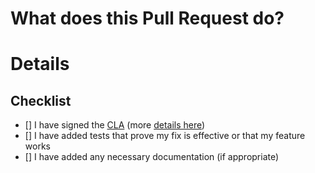 <!--

Thanks for contributing to `props`!

Before you submit your pull request, please review the project's 
[contribution guidelines](../CONTRIBUTING.md).

Please ensure all the requirements below are met and then tag the PR with the `in-review` label.

-->

# What does this Pull Request do?

<!-- 
Please give a high-level explanation of what your PR is about.
Please link any issues this PR fixes (e.g., `closes #[issue number]`) or relates to  
(`#[issue number]`).
-->


# Details

<!-- 
Add in-depth details, if necessary, especially if you think it will aid in the review process.
-->


## Checklist

<!--
Put an `x` in the boxes that apply. You can also fill these out after creating the PR. If you're unsure about any of them,
don't hesitate to ask. We're here to help! This is simply a reminder of what we are going to look for before merging your code.
-->

- [] I have signed the [CLA](../CLA.md) (more [details here](/contributors))
- [] I have added tests that prove my fix is effective or that my feature works
- [] I have added any necessary documentation (if appropriate)
